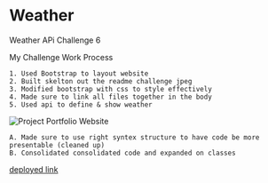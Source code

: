 # Weather

Weather APi Challenge 6

My Challenge Work Process

    1. Used Bootstrap to layout website
    2. Built skelton out the readme challenge jpeg 
    3. Modified bootstrap with css to style effectively
    4. Made sure to link all files together in the body
    5. Used api to define & show weather

![Project Portfolio Website]()

    A. Made sure to use right syntex structure to have code be more presentable (cleaned up)
    B. Consolidated consolidated code and expanded on classes 

[deployed link]()
